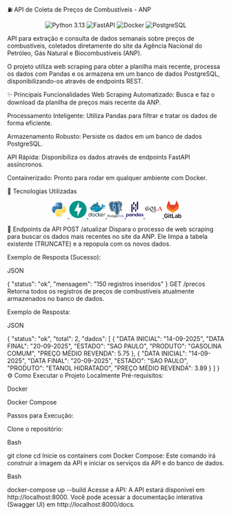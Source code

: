 ⛽ API de Coleta de Preços de Combustíveis - ANP
<p align="center">
<img src="https://img.shields.io/badge/Python-3.13-3776AB?style=for-the-badge&logo=python&logoColor=white" alt="Python 3.13"/>
<img src="https://img.shields.io/badge/FastAPI-0.103.2-009688?style=for-the-badge&logo=fastapi&logoColor=white" alt="FastAPI"/>
<img src="https://img.shields.io/badge/Docker-24.0-2496ED?style=for-the-badge&logo=docker&logoColor=white" alt="Docker"/>
<img src="https://img.shields.io/badge/PostgreSQL-15-4169E1?style=for-the-badge&logo=postgresql&logoColor=white" alt="PostgreSQL"/>
</p>

API para extração e consulta de dados semanais sobre preços de combustíveis, coletados diretamente do site da Agência Nacional do Petróleo, Gás Natural e Biocombustíveis (ANP).

O projeto utiliza web scraping para obter a planilha mais recente, processa os dados com Pandas e os armazena em um banco de dados PostgreSQL, disponibilizando-os através de endpoints REST.

✨ Principais Funcionalidades
Web Scraping Automatizado: Busca e faz o download da planilha de preços mais recente da ANP.

Processamento Inteligente: Utiliza Pandas para filtrar e tratar os dados de forma eficiente.

Armazenamento Robusto: Persiste os dados em um banco de dados PostgreSQL.

API Rápida: Disponibiliza os dados através de endpoints FastAPI assíncronos.

Containerizado: Pronto para rodar em qualquer ambiente com Docker.

🚀 Tecnologias Utilizadas
<p align="center">
<a href="https://www.python.org" target="_blank" rel="noreferrer"> <img src="https://raw.githubusercontent.com/devicons/devicon/master/icons/python/python-original.svg" alt="python" width="40" height="40"/> </a>
<a href="https://fastapi.tiangolo.com/" target="_blank" rel="noreferrer"> <img src="https://raw.githubusercontent.com/devicons/devicon/master/icons/fastapi/fastapi-original.svg" alt="fastapi" width="40" height="40"/> </a>
<a href="https://www.docker.com/" target="_blank" rel="noreferrer"> <img src="https://raw.githubusercontent.com/devicons/devicon/master/icons/docker/docker-original-wordmark.svg" alt="docker" width="40" height="40"/> </a>
<a href="https://www.postgresql.org" target="_blank" rel="noreferrer"> <img src="https://raw.githubusercontent.com/devicons/devicon/master/icons/postgresql/postgresql-original-wordmark.svg" alt="postgresql" width="40" height="40"/> </a>
<a href="https://pandas.pydata.org/" target="_blank" rel="noreferrer"> <img src="https://raw.githubusercontent.com/devicons/devicon/master/icons/pandas/pandas-original-wordmark.svg" alt="pandas" width="40" height="40"/> </a>
<a href="https://www.sqlalchemy.org/" target="_blank" rel="noreferrer"> <img src="https://raw.githubusercontent.com/devicons/devicon/master/icons/sqlalchemy/sqlalchemy-original.svg" alt="sqlalchemy" width="40" height="40"/> </a>
<a href="https://about.gitlab.com/" target="_blank" rel="noreferrer"> <img src="https://raw.githubusercontent.com/devicons/devicon/master/icons/gitlab/gitlab-original-wordmark.svg" alt="gitlab" width="40" height="40"/> </a>
</p>

📝 Endpoints da API
POST /atualizar
Dispara o processo de web scraping para buscar os dados mais recentes no site da ANP. Ele limpa a tabela existente (TRUNCATE) e a repopula com os novos dados.

Exemplo de Resposta (Sucesso):

JSON

{
  "status": "ok",
  "mensagem": "150 registros inseridos"
}
GET /precos
Retorna todos os registros de preços de combustíveis atualmente armazenados no banco de dados.

Exemplo de Resposta:

JSON

{
  "status": "ok",
  "total": 2,
  "dados": [
    {
      "DATA INICIAL": "14-09-2025",
      "DATA FINAL": "20-09-2025",
      "ESTADO": "SAO PAULO",
      "PRODUTO": "GASOLINA COMUM",
      "PREÇO MÉDIO REVENDA": 5.75
    },
    {
      "DATA INICIAL": "14-09-2025",
      "DATA FINAL": "20-09-2025",
      "ESTADO": "SAO PAULO",
      "PRODUTO": "ETANOL HIDRATADO",
      "PREÇO MÉDIO REVENDA": 3.89
    }
  ]
}
⚙️ Como Executar o Projeto Localmente
Pré-requisitos:

Docker

Docker Compose

Passos para Execução:

Clone o repositório:

Bash

git clone <url-do-seu-repositorio>
cd <nome-do-repositorio>
Inicie os containers com Docker Compose:
Este comando irá construir a imagem da API e iniciar os serviços da API e do banco de dados.

Bash

docker-compose up --build
Acesse a API:
A API estará disponível em http://localhost:8000. Você pode acessar a documentação interativa (Swagger UI) em http://localhost:8000/docs.

